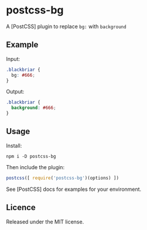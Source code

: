 # postcss-bg
A [PostCSS] plugin to replace `bg:` with `background`

## Example

Input:
```css
.blackbriar {
  bg: #666;
}
```

Output:
```css
.blackbriar {
  background: #666;
}
```

## Usage
Install:
```
npm i -D postcss-bg
```

Then include the plugin:
```js
postcss([ require('postcss-bg')(options) ])
```

See [PostCSS] docs for examples for your environment.

## Licence

Released under the MIT license.
